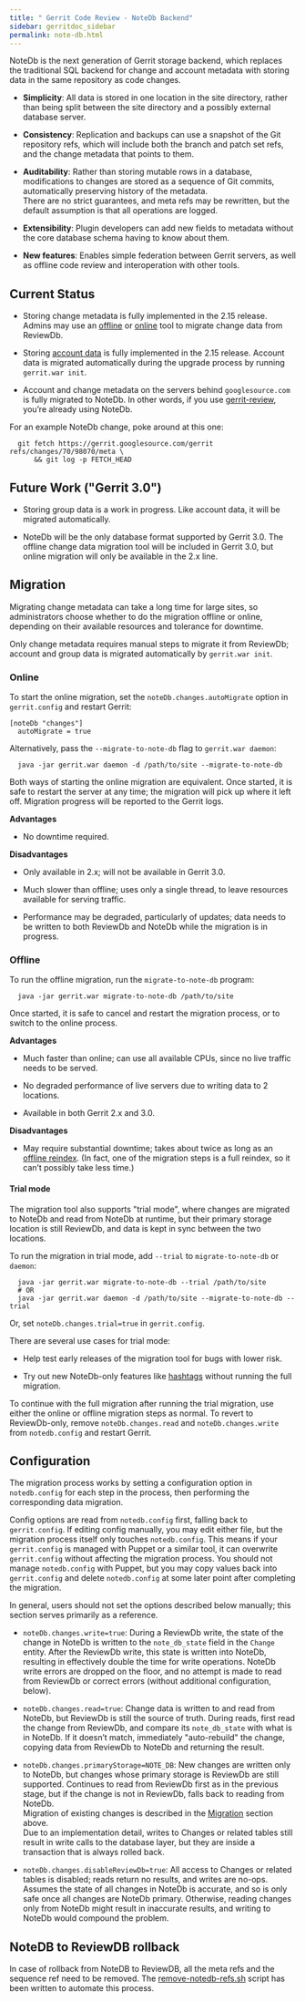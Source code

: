 ```yaml
---
title: " Gerrit Code Review - NoteDb Backend"
sidebar: gerritdoc_sidebar
permalink: note-db.html
---
```

NoteDb is the next generation of Gerrit storage backend, which replaces
the traditional SQL backend for change and account metadata with storing
data in the same repository as code changes.

  - **Simplicity**: All data is stored in one location in the site
    directory, rather than being split between the site directory and a
    possibly external database server.

  - **Consistency**: Replication and backups can use a snapshot of the
    Git repository refs, which will include both the branch and patch
    set refs, and the change metadata that points to them.

  - **Auditability**: Rather than storing mutable rows in a database,
    modifications to changes are stored as a sequence of Git commits,
    automatically preserving history of the metadata.  
    There are no strict guarantees, and meta refs may be rewritten, but
    the default assumption is that all operations are logged.

  - **Extensibility**: Plugin developers can add new fields to metadata
    without the core database schema having to know about them.

  - **New features**: Enables simple federation between Gerrit servers,
    as well as offline code review and interoperation with other tools.

## Current Status

  - Storing change metadata is fully implemented in the 2.15 release.
    Admins may use an [offline](#offline-migration) or
    [online](#online-migration) tool to migrate change data from
    ReviewDb.

  - Storing [account data](config-accounts.html) is fully implemented in
    the 2.15 release. Account data is migrated automatically during the
    upgrade process by running `gerrit.war init`.

  - Account and change metadata on the servers behind `googlesource.com`
    is fully migrated to NoteDb. In other words, if you use
    [gerrit-review](https://gerrit-review.googlesource.com/), you’re
    already using NoteDb.

For an example NoteDb change, poke around at this
one:

``` 
  git fetch https://gerrit.googlesource.com/gerrit refs/changes/70/98070/meta \
      && git log -p FETCH_HEAD
```

## Future Work ("Gerrit 3.0")

  - Storing group data is a work in progress. Like account data, it will
    be migrated automatically.

  - NoteDb will be the only database format supported by Gerrit 3.0. The
    offline change data migration tool will be included in Gerrit 3.0,
    but online migration will only be available in the 2.x line.

## Migration

Migrating change metadata can take a long time for large sites, so
administrators choose whether to do the migration offline or online,
depending on their available resources and tolerance for downtime.

Only change metadata requires manual steps to migrate it from ReviewDb;
account and group data is migrated automatically by `gerrit.war init`.

### Online

To start the online migration, set the `noteDb.changes.autoMigrate`
option in `gerrit.config` and restart Gerrit:

    [noteDb "changes"]
      autoMigrate = true

Alternatively, pass the `--migrate-to-note-db` flag to `gerrit.war
daemon`:

``` 
  java -jar gerrit.war daemon -d /path/to/site --migrate-to-note-db
```

Both ways of starting the online migration are equivalent. Once started,
it is safe to restart the server at any time; the migration will pick up
where it left off. Migration progress will be reported to the Gerrit
logs.

**Advantages**

  - No downtime required.

**Disadvantages**

  - Only available in 2.x; will not be available in Gerrit 3.0.

  - Much slower than offline; uses only a single thread, to leave
    resources available for serving traffic.

  - Performance may be degraded, particularly of updates; data needs to
    be written to both ReviewDb and NoteDb while the migration is in
    progress.

### Offline

To run the offline migration, run the `migrate-to-note-db` program:

``` 
  java -jar gerrit.war migrate-to-note-db /path/to/site
```

Once started, it is safe to cancel and restart the migration process, or
to switch to the online process.

**Advantages**

  - Much faster than online; can use all available CPUs, since no live
    traffic needs to be served.

  - No degraded performance of live servers due to writing data to 2
    locations.

  - Available in both Gerrit 2.x and 3.0.

**Disadvantages**

  - May require substantial downtime; takes about twice as long as an
    [offline reindex](#pgm-reindex). (In fact, one of the migration
    steps is a full reindex, so it can’t possibly take less time.)

#### Trial mode

The migration tool also supports "trial mode", where changes are
migrated to NoteDb and read from NoteDb at runtime, but their primary
storage location is still ReviewDb, and data is kept in sync between the
two locations.

To run the migration in trial mode, add `--trial` to
`migrate-to-note-db` or `daemon`:

``` 
  java -jar gerrit.war migrate-to-note-db --trial /path/to/site
  # OR
  java -jar gerrit.war daemon -d /path/to/site --migrate-to-note-db --trial
```

Or, set `noteDb.changes.trial=true` in `gerrit.config`.

There are several use cases for trial mode:

  - Help test early releases of the migration tool for bugs with lower
    risk.

  - Try out new NoteDb-only features like
    [hashtags](rest-api-changes.txt#get-hashtags) without running the
    full migration.

To continue with the full migration after running the trial migration,
use either the online or offline migration steps as normal. To revert to
ReviewDb-only, remove `noteDb.changes.read` and `noteDb.changes.write`
from `notedb.config` and restart Gerrit.

## Configuration

The migration process works by setting a configuration option in
`notedb.config` for each step in the process, then performing the
corresponding data migration.

Config options are read from `notedb.config` first, falling back to
`gerrit.config`. If editing config manually, you may edit either file,
but the migration process itself only touches `notedb.config`. This
means if your `gerrit.config` is managed with Puppet or a similar tool,
it can overwrite `gerrit.config` without affecting the migration
process. You should not manage `notedb.config` with Puppet, but you may
copy values back into `gerrit.config` and delete `notedb.config` at some
later point after completing the migration.

In general, users should not set the options described below manually;
this section serves primarily as a reference.

  - `noteDb.changes.write=true`: During a ReviewDb write, the state of
    the change in NoteDb is written to the `note_db_state` field in the
    `Change` entity. After the ReviewDb write, this state is written
    into NoteDb, resulting in effectively double the time for write
    operations. NoteDb write errors are dropped on the floor, and no
    attempt is made to read from ReviewDb or correct errors (without
    additional configuration, below).

  - `noteDb.changes.read=true`: Change data is written to and read from
    NoteDb, but ReviewDb is still the source of truth. During reads,
    first read the change from ReviewDb, and compare its `note_db_state`
    with what is in NoteDb. If it doesn’t match, immediately
    "auto-rebuild" the change, copying data from ReviewDb to NoteDb and
    returning the result.

  - `noteDb.changes.primaryStorage=NOTE_DB`: New changes are written
    only to NoteDb, but changes whose primary storage is ReviewDb are
    still supported. Continues to read from ReviewDb first as in the
    previous stage, but if the change is not in ReviewDb, falls back to
    reading from NoteDb.  
    Migration of existing changes is described in the
    [Migration](#migration) section above.  
    Due to an implementation detail, writes to Changes or related tables
    still result in write calls to the database layer, but they are
    inside a transaction that is always rolled back.

  - `noteDb.changes.disableReviewDb=true`: All access to Changes or
    related tables is disabled; reads return no results, and writes are
    no-ops. Assumes the state of all changes in NoteDb is accurate, and
    so is only safe once all changes are NoteDb primary. Otherwise,
    reading changes only from NoteDb might result in inaccurate results,
    and writing to NoteDb would compound the problem.  

## NoteDB to ReviewDB rollback

In case of rollback from NoteDB to ReviewDB, all the meta refs and the
sequence ref need to be removed.
The [remove-notedb-refs.sh](https://gerrit.googlesource.com/gerrit/+/refs/heads/master/contrib/remove-notedb-refs.sh)
script has been written to automate this process.